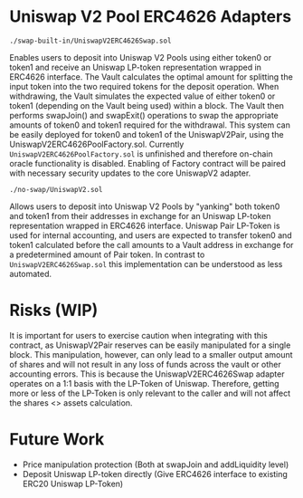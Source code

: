 # Uniswap V2 Pool ERC4626 Adapters

`./swap-built-in/UniswapV2ERC4626Swap.sol`

Enables users to deposit into Uniswap V2 Pools using either token0 or token1 and receive an Uniswap LP-token representation wrapped in ERC4626 interface. The Vault calculates the optimal amount for splitting the input token into the two required tokens for the deposit operation. When withdrawing, the Vault simulates the expected value of either token0 or token1 (depending on the Vault being used) within a block. The Vault then performs swapJoin() and swapExit() operations to swap the appropriate amounts of token0 and token1 required for the withdrawal. This system can be easily deployed for token0 and token1 of the UniswapV2Pair, using the UniswapV2ERC4626PoolFactory.sol. Currently `UniswapV2ERC4626PoolFactory.sol` is unfinished and therefore on-chain oracle functionality is disabled. Enabling of Factory contract will be paired with necessary security updates to the core UniswapV2 adapter.

`./no-swap/UniswapV2.sol`

Allows users to deposit into Uniswap V2 Pools by "yanking" both token0 and token1 from their addresses in exchange for an Uniswap LP-token representation wrapped in ERC4626 interface. Uniswap Pair LP-Token is used for internal accounting, and users are expected to transfer token0 and token1 calculated before the call amounts to a Vault address in exchange for a predetermined amount of Pair token. In contrast to `UniswapV2ERC4626Swap.sol` this implementation can be understood as less automated.

# Risks (WIP)

It is important for users to exercise caution when integrating with this contract, as UniswapV2Pair reserves can be easily manipulated for a single block. This manipulation, however, can only lead to a smaller output amount of shares and will not result in any loss of funds across the vault or other accounting errors. This is because the UniswapV2ERC4626Swap adapter operates on a 1:1 basis with the LP-Token of Uniswap. Therefore, getting more or less of the LP-Token is only relevant to the caller and will not affect the shares <> assets calculation.

# Future Work

- Price manipulation protection (Both at swapJoin and addLiquidity level)
- Deposit Uniswap LP-token directly (Give ERC4626 interface to existing ERC20 Uniswap LP-Token)

